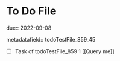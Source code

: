 # To Do File

due:: 2022-09-08

metadatafield:: todoTestFile_859_45

- [ ] Task of todoTestFile_859 1 [[Query me]]
